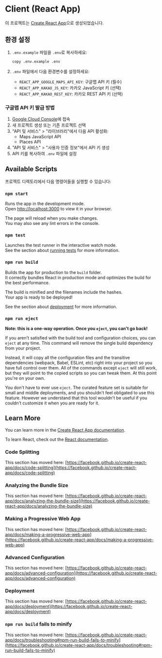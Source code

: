 # Client (React App)

이 프로젝트는 [Create React App](https://github.com/facebook/create-react-app)으로 생성되었습니다.

## 환경 설정

1. `.env.example` 파일을 `.env`로 복사하세요:
   ```bash
   copy .env.example .env
   ```

2. `.env` 파일에서 다음 환경변수를 설정하세요:
   - `REACT_APP_GOOGLE_MAPS_API_KEY`: 구글맵 API 키 (필수)
   - `REACT_APP_KAKAO_JS_KEY`: 카카오 JavaScript 키 (선택)
   - `REACT_APP_KAKAO_REST_KEY`: 카카오 REST API 키 (선택)

### 구글맵 API 키 발급 방법

1. [Google Cloud Console](https://console.cloud.google.com/)에 접속
2. 새 프로젝트 생성 또는 기존 프로젝트 선택
3. "API 및 서비스" > "라이브러리"에서 다음 API 활성화:
   - Maps JavaScript API
   - Places API
4. "API 및 서비스" > "사용자 인증 정보"에서 API 키 생성
5. API 키를 복사하여 `.env` 파일에 설정

## Available Scripts

프로젝트 디렉토리에서 다음 명령어들을 실행할 수 있습니다:

### `npm start`

Runs the app in the development mode.\
Open [http://localhost:3000](http://localhost:3000) to view it in your browser.

The page will reload when you make changes.\
You may also see any lint errors in the console.

### `npm test`

Launches the test runner in the interactive watch mode.\
See the section about [running tests](https://facebook.github.io/create-react-app/docs/running-tests) for more information.

### `npm run build`

Builds the app for production to the `build` folder.\
It correctly bundles React in production mode and optimizes the build for the best performance.

The build is minified and the filenames include the hashes.\
Your app is ready to be deployed!

See the section about [deployment](https://facebook.github.io/create-react-app/docs/deployment) for more information.

### `npm run eject`

**Note: this is a one-way operation. Once you `eject`, you can't go back!**

If you aren't satisfied with the build tool and configuration choices, you can `eject` at any time. This command will remove the single build dependency from your project.

Instead, it will copy all the configuration files and the transitive dependencies (webpack, Babel, ESLint, etc) right into your project so you have full control over them. All of the commands except `eject` will still work, but they will point to the copied scripts so you can tweak them. At this point you're on your own.

You don't have to ever use `eject`. The curated feature set is suitable for small and middle deployments, and you shouldn't feel obligated to use this feature. However we understand that this tool wouldn't be useful if you couldn't customize it when you are ready for it.

## Learn More

You can learn more in the [Create React App documentation](https://facebook.github.io/create-react-app/docs/getting-started).

To learn React, check out the [React documentation](https://reactjs.org/).

### Code Splitting

This section has moved here: [https://facebook.github.io/create-react-app/docs/code-splitting](https://facebook.github.io/create-react-app/docs/code-splitting)

### Analyzing the Bundle Size

This section has moved here: [https://facebook.github.io/create-react-app/docs/analyzing-the-bundle-size](https://facebook.github.io/create-react-app/docs/analyzing-the-bundle-size)

### Making a Progressive Web App

This section has moved here: [https://facebook.github.io/create-react-app/docs/making-a-progressive-web-app](https://facebook.github.io/create-react-app/docs/making-a-progressive-web-app)

### Advanced Configuration

This section has moved here: [https://facebook.github.io/create-react-app/docs/advanced-configuration](https://facebook.github.io/create-react-app/docs/advanced-configuration)

### Deployment

This section has moved here: [https://facebook.github.io/create-react-app/docs/deployment](https://facebook.github.io/create-react-app/docs/deployment)

### `npm run build` fails to minify

This section has moved here: [https://facebook.github.io/create-react-app/docs/troubleshooting#npm-run-build-fails-to-minify](https://facebook.github.io/create-react-app/docs/troubleshooting#npm-run-build-fails-to-minify)
